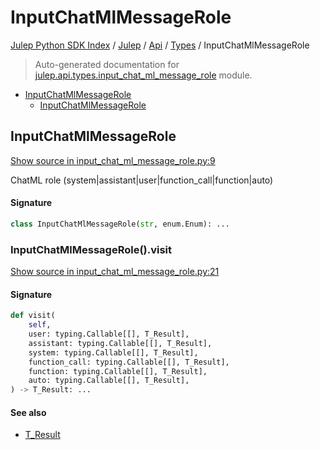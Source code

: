 # InputChatMlMessageRole

[Julep Python SDK Index](../../../README.md#julep-python-sdk-index) / [Julep](../../index.md#julep) / [Api](../index.md#api) / [Types](./index.md#types) / InputChatMlMessageRole

> Auto-generated documentation for [julep.api.types.input_chat_ml_message_role](../../../../../../../julep/api/types/input_chat_ml_message_role.py) module.

- [InputChatMlMessageRole](#inputchatmlmessagerole)
  - [InputChatMlMessageRole](#inputchatmlmessagerole-1)

## InputChatMlMessageRole

[Show source in input_chat_ml_message_role.py:9](../../../../../../../julep/api/types/input_chat_ml_message_role.py#L9)

ChatML role (system|assistant|user|function_call|function|auto)

#### Signature

```python
class InputChatMlMessageRole(str, enum.Enum): ...
```

### InputChatMlMessageRole().visit

[Show source in input_chat_ml_message_role.py:21](../../../../../../../julep/api/types/input_chat_ml_message_role.py#L21)

#### Signature

```python
def visit(
    self,
    user: typing.Callable[[], T_Result],
    assistant: typing.Callable[[], T_Result],
    system: typing.Callable[[], T_Result],
    function_call: typing.Callable[[], T_Result],
    function: typing.Callable[[], T_Result],
    auto: typing.Callable[[], T_Result],
) -> T_Result: ...
```

#### See also

- [T_Result](#t_result)